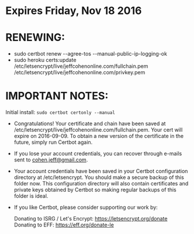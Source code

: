 # Expires Friday, Nov 18 2016

# RENEWING:

- sudo certbot renew --agree-tos --manual-public-ip-logging-ok
- sudo heroku certs:update /etc/letsencrypt/live/jeffcohenonline.com/fullchain.pem /etc/letsencrypt/live/jeffcohenonline.com/privkey.pem


# IMPORTANT NOTES:

Initial install: `sudo certbot certonly --manual`

 - Congratulations! Your certificate and chain have been saved at
   /etc/letsencrypt/live/jeffcohenonline.com/fullchain.pem. Your cert
   will expire on 2016-09-09. To obtain a new version of the
   certificate in the future, simply run Certbot again.
 - If you lose your account credentials, you can recover through
   e-mails sent to cohen.jeff@gmail.com.
 - Your account credentials have been saved in your Certbot
   configuration directory at /etc/letsencrypt. You should make a
   secure backup of this folder now. This configuration directory will
   also contain certificates and private keys obtained by Certbot so
   making regular backups of this folder is ideal.
 - If you like Certbot, please consider supporting our work by:

   Donating to ISRG / Let's Encrypt:   https://letsencrypt.org/donate
   Donating to EFF:                    https://eff.org/donate-le
